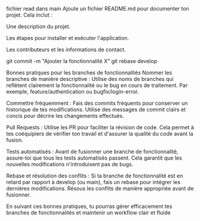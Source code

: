 fichier read dans main
Ajoute un fichier README.md pour documenter ton projet. Cela inclut :

Une description du projet.

Les étapes pour installer et exécuter l'application.

Les contributeurs et les informations de contact.








git commit -m "Ajouter la fonctionnalité X"
git rebase develop

Bonnes pratiques pour les branches de fonctionnalités
Nommer les branches de manière descriptive : Utilise des noms de branches qui reflètent clairement la fonctionnalité ou le bug en cours de traitement. Par exemple, feature/authentication ou bugfix/login-error.

Commettre fréquemment : Fais des commits fréquents pour conserver un historique de tes modifications. Utilise des messages de commit clairs et concis pour décrire les changements effectués.

Pull Requests : Utilise les PR pour faciliter la révision de code. Cela permet à tes coéquipiers de vérifier ton travail et d'assurer la qualité du code avant la fusion.

Tests automatisés : Avant de fusionner une branche de fonctionnalité, assure-toi que tous les tests automatisés passent. Cela garantit que les nouvelles modifications n'introduisent pas de bugs.

Rebase et résolution des conflits : Si ta branche de fonctionnalité est en retard par rapport à develop (ou main), fais un rebase pour intégrer les dernières modifications. Résous les conflits de manière appropriée avant de fusionner.

En suivant ces bonnes pratiques, tu pourras gérer efficacement tes branches de fonctionnalités et maintenir un workflow clair et fluide